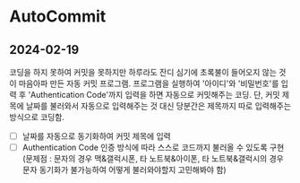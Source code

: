 # AutoCommit

## 2024-02-19
코딩을 하지 못하여 커밋을 못하지만 하루라도 잔디 심기에 초록불이 들어오지 않는 것이 마음아파 만든 자동 커밋 프로그램.
프로그램을 실행하여 '아이디'와 '비밀번호'를 입력 후 'Authentication Code'까지 입력을 하면 자동으로 커밋해주는 코딩.
단, 커밋 제목에 날짜를 불러와서 자동으로 입력해주는 것 대신 당분간은 제목까지 따로 입력해주는 방식으로 코딩함.

- [ ] 날짜를 자동으로 동기화하여 커밋 제목에 입력
- [ ] Authentication Code 인증 방식에 따라 스스로 코드까지 불러올 수 있도록 구현
      (문제점 : 문자의 경우 맥&갤럭시폰, 타 노트북&아이폰, 타 노트북&갤럭시의 경우 문자 동기화가 불가능하여 어떻게 불러와야할지 고민해봐야       함)
